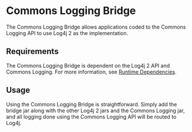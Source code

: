 <!-- vim: set syn=markdown : -->
<!--
    Licensed to the Apache Software Foundation (ASF) under one or more
    contributor license agreements.  See the NOTICE file distributed with
    this work for additional information regarding copyright ownership.
    The ASF licenses this file to You under the Apache License, Version 2.0
    (the "License"); you may not use this file except in compliance with
    the License.  You may obtain a copy of the License at

         http://www.apache.org/licenses/LICENSE-2.0

    Unless required by applicable law or agreed to in writing, software
    distributed under the License is distributed on an "AS IS" BASIS,
    WITHOUT WARRANTIES OR CONDITIONS OF ANY KIND, either express or implied.
    See the License for the specific language governing permissions and
    limitations under the License.
-->

# Commons Logging Bridge

The Commons Logging Bridge allows applications coded to the Commons Logging API to use
Log4j 2 as the implementation.

## Requirements

The Commons Logging Bridge is dependent on the Log4j 2 API and Commons Logging.
For more information, see [Runtime Dependencies](../runtime-dependencies.html).

## Usage

Using the Commons Logging Bridge is straightforward. Simply add the bridge jar along with
the other Log4j 2 jars and the Commons Logging jar, and all logging done using the
Commons Logging API will be routed to Log4j.
